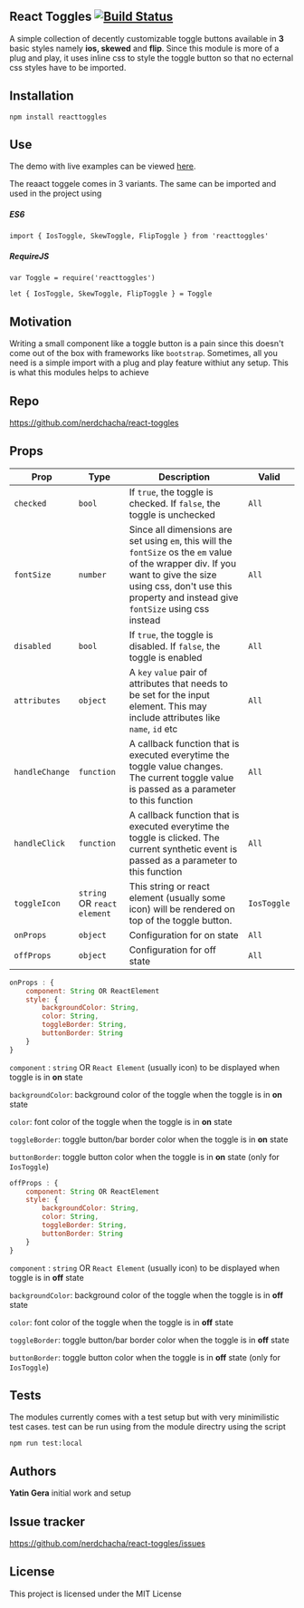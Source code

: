 ## React Toggles [![Build Status](https://travis-ci.org/nerdchacha/react-toggles.svg?branch=master)](https://travis-ci.org/nerdchacha/react-toggles)

A simple collection of decently customizable toggle buttons available in **3** basic styles namely **ios, skewed** and **flip**. Since this module is more of a plug and play, it uses inline css to style the toggle button so that no ecternal css styles have to be imported.

## Installation
```npm install reacttoggles```

## Use

The demo with live examples can be viewed [here](https://nerdchacha.github.io/).


The reaact toggele comes in 3 variants.
The same can be imported and used in the project using
##### ES6

```import { IosToggle, SkewToggle, FlipToggle } from 'reacttoggles'```

##### RequireJS

```var Toggle = require('reacttoggles')```

```let { IosToggle, SkewToggle, FlipToggle } = Toggle```

## Motivation
Writing a small component like a toggle button is a pain since this doesn't come out of the box with frameworks like ```bootstrap```. Sometimes, all you need is a simple import with a plug and play feature withiut any setup. This is what this modules helps to achieve 

## Repo
https://github.com/nerdchacha/react-toggles

## Props

|  Prop     | Type   	| Description   	| Valid |
|---	|---	|---	| --- |
|   ```checked```	| ```bool```  	|  If ```true```, the toggle is checked. If ```false```, the toggle is unchecked 	| ```All``` |
|   ```fontSize```	| ```number```  	|  Since all dimensions are set using ```em```, this will the ```fontSize``` os the ```em``` value of the wrapper div. If you want to give the size using css, don't use this property and instead give ```fontSize``` using css instead 	| ```All``` |
| ```disabled```   	| ```bool```  	|  If ```true```, the toggle is disabled. If ```false```, the toggle is enabled  	| ```All``` |
|   ```attributes```	| ```object```  	|  A ```key``` ```value``` pair of attributes that needs to be set for the input element. This may include attributes like ```name```, ```id``` etc 	| ```All``` |
|   ```handleChange```	| ```function```  	|   A callback function that is executed everytime the toggle value changes. The current toggle value is passed as a parameter to this function	| ```All``` |
|   ```handleClick```	|   ```function```	| A callback function that is executed everytime the toggle is clicked. The current synthetic event is passed as a parameter to this function 	| ```All``` |
|   ```toggleIcon```	| ```string``` OR ```react element``` 	| This string or react element (usually some icon) will be rendered on top of the toggle button.    	| ```IosToggle``` |
|  ```onProps``` 	|  ```object```	| Configuration for on state  	|```All``` |
|  ```offProps``` 	|  ```object```	| Configuration for off state  	|```All``` |

```javascript
onProps : {
    component: String OR ReactElement
    style: {
        backgroundColor: String,
        color: String,
        toggleBorder: String,
        buttonBorder: String
    }
}
```

```component``` : ```string``` OR ```React Element``` (usually icon) to be displayed when toggle is in **on** state

```backgroundColor```: background color of the toggle when the toggle is in **on** state

```color```: font color of the toggle when the toggle is in **on** state

```toggleBorder```: toggle button/bar border color when the toggle is in **on** state

```buttonBorder```: toggle button color when the toggle is in **on** state (only for ```IosToggle```)



```javascript
offProps : {
    component: String OR ReactElement
    style: {
        backgroundColor: String,
        color: String,
        toggleBorder: String,
        buttonBorder: String
    }
}
```
```component``` : ```string``` OR ```React Element``` (usually icon) to be displayed when toggle is in **off** state

```backgroundColor```: background color of the toggle when the toggle is in **off** state

```color```: font color of the toggle when the toggle is in **off** state

```toggleBorder```: toggle button/bar border color when the toggle is in **off** state

```buttonBorder```: toggle button color when the toggle is in **off** state (only for ```IosToggle```)

## Tests

The modules currently comes with a test setup but with very minimilistic test cases.
test can be run using from the module directry using the script

```npm run test:local```

## Authors
**Yatin Gera** initial work and setup

## Issue tracker
https://github.com/nerdchacha/react-toggles/issues

## License

This project is licensed under the MIT License
